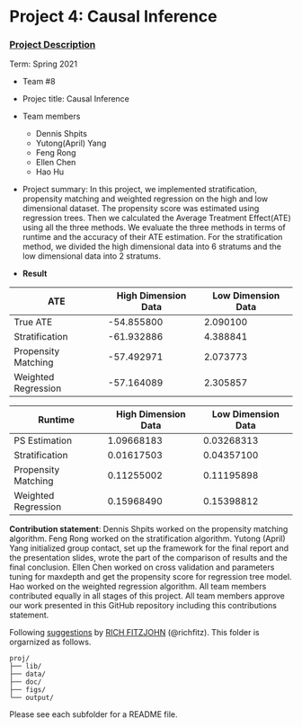 # Project 4: Causal Inference

### [Project Description](doc/project4_desc.md)

Term: Spring 2021

+ Team #8
+ Projec title: Causal Inference
+ Team members
	+ Dennis Shpits
	+ Yutong(April) Yang
	+ Feng Rong
	+ Ellen Chen
	+ Hao Hu
+ Project summary: In this project, we implemented stratification, propensity matching and weighted regression on the high and low dimensional dataset. The propensity score was estimated using regression trees. Then we calculated the Average Treatment Effect(ATE) using all the three methods. We evaluate the three methods in terms of runtime and the accuracy of their ATE estimation. For the stratification method, we divided the high dimensional data into 6 stratums and the low dimensional data into 2 stratums.

+ **Result**

ATE | High Dimension Data | Low Dimension Data
------------ | ------------- | -------------
True ATE | -54.855800 | 2.090100
Stratification | -61.932886 | 4.388841
Propensity Matching | -57.492971 | 2.073773
Weighted Regression | -57.164089 | 2.305857

Runtime | High Dimension Data | Low Dimension Data
------------ | ------------- | -------------
PS Estimation | 1.09668183 | 0.03268313
Stratification | 0.01617503 | 0.04357100
Propensity Matching | 0.11255002 | 0.11195898
Weighted Regression | 0.15968490 | 0.15398812
	
**Contribution statement**: 
	Dennis Shpits worked on the propensity matching algorithm. 
	Feng Rong worked on the stratification algorithm. 
	Yutong (April) Yang initialized group contact, set up the framework for the final report and the presentation slides, wrote the part of the comparison of results and the final conclusion. 
	Ellen Chen worked on cross validation and parameters tuning for maxdepth and get the propensity score for regression tree model.
	Hao worked on the weighted regression algorithm. 
	All team members contributed equally in all stages of this project. All team members approve our work presented in this GitHub repository including this contributions statement. 

Following [suggestions](http://nicercode.github.io/blog/2013-04-05-projects/) by [RICH FITZJOHN](http://nicercode.github.io/about/#Team) (@richfitz). This folder is orgarnized as follows.

```
proj/
├── lib/
├── data/
├── doc/
├── figs/
└── output/
```

Please see each subfolder for a README file.

